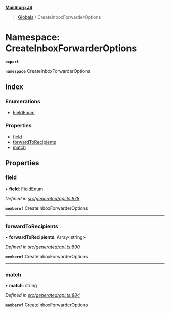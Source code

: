 **[MailSlurp JS](../README.md)**

> [Globals](../README.md) / CreateInboxForwarderOptions

# Namespace: CreateInboxForwarderOptions

**`export`** 

**`namespace`** CreateInboxForwarderOptions

## Index

### Enumerations

* [FieldEnum](../enums/createinboxforwarderoptions.fieldenum.md)

### Properties

* [field](createinboxforwarderoptions.md#field)
* [forwardToRecipients](createinboxforwarderoptions.md#forwardtorecipients)
* [match](createinboxforwarderoptions.md#match)

## Properties

### field

•  **field**: [FieldEnum](../enums/createinboxforwarderoptions.fieldenum.md)

*Defined in [src/generated/api.ts:878](https://github.com/mailslurp/mailslurp-client/blob/eace919/src/generated/api.ts#L878)*

**`memberof`** CreateInboxForwarderOptions

___

### forwardToRecipients

•  **forwardToRecipients**: Array\<string>

*Defined in [src/generated/api.ts:890](https://github.com/mailslurp/mailslurp-client/blob/eace919/src/generated/api.ts#L890)*

**`memberof`** CreateInboxForwarderOptions

___

### match

•  **match**: string

*Defined in [src/generated/api.ts:884](https://github.com/mailslurp/mailslurp-client/blob/eace919/src/generated/api.ts#L884)*

**`memberof`** CreateInboxForwarderOptions
